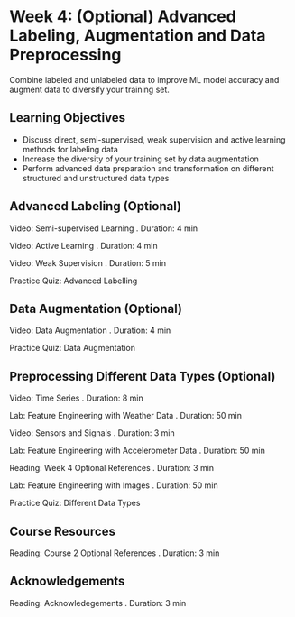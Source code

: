 # Week 4: (Optional) Advanced Labeling, Augmentation and Data Preprocessing

Combine labeled and unlabeled data to improve ML model accuracy and augment data to diversify your training set.

## Learning Objectives

* Discuss direct, semi-supervised, weak supervision and active learning methods for labeling data
* Increase the diversity of your training set by data augmentation
* Perform advanced data preparation and transformation on different structured and unstructured data types

## Advanced Labeling (Optional)

Video: Semi-supervised Learning . Duration: 4 min

Video: Active Learning . Duration: 4 min

Video: Weak Supervision . Duration: 5 min

Practice Quiz: Advanced Labelling

## Data Augmentation (Optional)

Video: Data Augmentation . Duration: 4 min

Practice Quiz: Data Augmentation

## Preprocessing Different Data Types (Optional)

Video: Time Series . Duration: 8 min

Lab: Feature Engineering with Weather Data . Duration: 50 min

Video: Sensors and Signals . Duration: 3 min

Lab: Feature Engineering with Accelerometer Data . Duration: 50 min

Reading: Week 4 Optional References . Duration: 3 min

Lab: Feature Engineering with Images . Duration: 50 min

Practice Quiz: Different Data Types

## Course Resources

Reading: Course 2 Optional References . Duration: 3 min

## Acknowledgements

Reading: Acknowledegements . Duration: 3 min